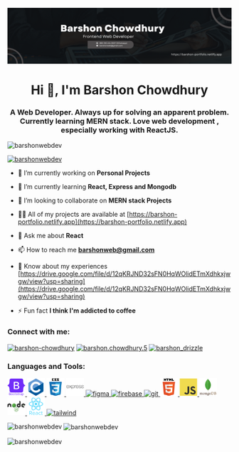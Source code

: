 ![Header](./header.png)

<h1 align="center">Hi 👋, I'm Barshon Chowdhury</h1>
<h3 align="center">A Web Developer. Always up for solving an apparent problem. Currently learning MERN stack. Love web development , especially working with ReactJS.</h3>

<p align="left"> <img src="https://komarev.com/ghpvc/?username=barshonwebdev&label=Profile%20views&color=0e75b6&style=flat" alt="barshonwebdev" /> </p>

<p align="left"> <a href="https://github.com/ryo-ma/github-profile-trophy"><img src="https://github-profile-trophy.vercel.app/?username=barshonwebdev" alt="barshonwebdev" /></a> </p>

- 🔭 I’m currently working on **Personal Projects**

- 🌱 I’m currently learning **React, Express and Mongodb**

- 👯 I’m looking to collaborate on **MERN stack Projects**

- 👨‍💻 All of my projects are available at [https://barshon-portfolio.netlify.app](https://barshon-portfolio.netlify.app)

- 💬 Ask me about **React**

- 📫 How to reach me **barshonweb@gmail.com**

- 📄 Know about my experiences [https://drive.google.com/file/d/12qKRJND32sFN0HqWOlidETmXdhkxjwgw/view?usp=sharing](https://drive.google.com/file/d/12qKRJND32sFN0HqWOlidETmXdhkxjwgw/view?usp=sharing)

- ⚡ Fun fact **I think I'm addicted to coffee**

<h3 align="left">Connect with me:</h3>
<p align="left">
<a href="https://linkedin.com/in/barshon-chowdhury" target="blank"><img align="center" src="https://raw.githubusercontent.com/rahuldkjain/github-profile-readme-generator/master/src/images/icons/Social/linked-in-alt.svg" alt="barshon-chowdhury" height="30" width="40" /></a>
<a href="https://fb.com/barshon.chowdhury.5" target="blank"><img align="center" src="https://raw.githubusercontent.com/rahuldkjain/github-profile-readme-generator/master/src/images/icons/Social/facebook.svg" alt="barshon.chowdhury.5" height="30" width="40" /></a>
<a href="https://instagram.com/barshon_drizzle" target="blank"><img align="center" src="https://raw.githubusercontent.com/rahuldkjain/github-profile-readme-generator/master/src/images/icons/Social/instagram.svg" alt="barshon_drizzle" height="30" width="40" /></a>
</p>

<h3 align="left">Languages and Tools:</h3>
<p align="left"> <a href="https://getbootstrap.com" target="_blank" rel="noreferrer"> <img src="https://raw.githubusercontent.com/devicons/devicon/master/icons/bootstrap/bootstrap-plain-wordmark.svg" alt="bootstrap" width="40" height="40"/> </a> <a href="https://www.cprogramming.com/" target="_blank" rel="noreferrer"> <img src="https://raw.githubusercontent.com/devicons/devicon/master/icons/c/c-original.svg" alt="c" width="40" height="40"/> </a> <a href="https://www.w3schools.com/css/" target="_blank" rel="noreferrer"> <img src="https://raw.githubusercontent.com/devicons/devicon/master/icons/css3/css3-original-wordmark.svg" alt="css3" width="40" height="40"/> </a> <a href="https://expressjs.com" target="_blank" rel="noreferrer"> <img src="https://raw.githubusercontent.com/devicons/devicon/master/icons/express/express-original-wordmark.svg" alt="express" width="40" height="40"/> </a> <a href="https://www.figma.com/" target="_blank" rel="noreferrer"> <img src="https://www.vectorlogo.zone/logos/figma/figma-icon.svg" alt="figma" width="40" height="40"/> </a> <a href="https://firebase.google.com/" target="_blank" rel="noreferrer"> <img src="https://www.vectorlogo.zone/logos/firebase/firebase-icon.svg" alt="firebase" width="40" height="40"/> </a> <a href="https://git-scm.com/" target="_blank" rel="noreferrer"> <img src="https://www.vectorlogo.zone/logos/git-scm/git-scm-icon.svg" alt="git" width="40" height="40"/> </a> <a href="https://www.w3.org/html/" target="_blank" rel="noreferrer"> <img src="https://raw.githubusercontent.com/devicons/devicon/master/icons/html5/html5-original-wordmark.svg" alt="html5" width="40" height="40"/> </a> <a href="https://developer.mozilla.org/en-US/docs/Web/JavaScript" target="_blank" rel="noreferrer"> <img src="https://raw.githubusercontent.com/devicons/devicon/master/icons/javascript/javascript-original.svg" alt="javascript" width="40" height="40"/> </a> <a href="https://www.mongodb.com/" target="_blank" rel="noreferrer"> <img src="https://raw.githubusercontent.com/devicons/devicon/master/icons/mongodb/mongodb-original-wordmark.svg" alt="mongodb" width="40" height="40"/> </a> <a href="https://nodejs.org" target="_blank" rel="noreferrer"> <img src="https://raw.githubusercontent.com/devicons/devicon/master/icons/nodejs/nodejs-original-wordmark.svg" alt="nodejs" width="40" height="40"/> </a> <a href="https://reactjs.org/" target="_blank" rel="noreferrer"> <img src="https://raw.githubusercontent.com/devicons/devicon/master/icons/react/react-original-wordmark.svg" alt="react" width="40" height="40"/> </a> <a href="https://tailwindcss.com/" target="_blank" rel="noreferrer"> <img src="https://www.vectorlogo.zone/logos/tailwindcss/tailwindcss-icon.svg" alt="tailwind" width="40" height="40"/> </a> </p>

<p><img align="left" src="https://github-readme-stats.vercel.app/api/top-langs?username=barshonwebdev&show_icons=true&locale=en&layout=compact" alt="barshonwebdev" /></p>

<p>&nbsp;<img align="center" src="https://github-readme-stats.vercel.app/api?username=barshonwebdev&show_icons=true&locale=en" alt="barshonwebdev" /></p>

<p><img align="center" src="https://github-readme-streak-stats.herokuapp.com/?user=barshonwebdev&" alt="barshonwebdev" /></p>



